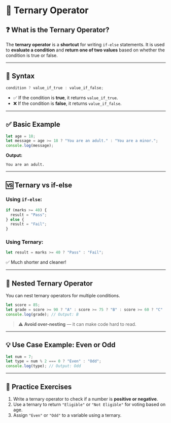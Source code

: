 # 📘 Ternary Operator

## ❓ What is the Ternary Operator?

The **ternary operator** is a **shortcut** for writing `if-else` statements. It is used to **evaluate a condition** and **return one of two values** based on whether the condition is true or false.

---

## 🔹 Syntax

```javascript
condition ? value_if_true : value_if_false;
```

- ✅ If the condition is **true**, it returns `value_if_true`.
- ❌ If the condition is **false**, it returns `value_if_false`.

---

## ✅ Basic Example

```javascript
let age = 18;
let message = age >= 18 ? "You are an adult." : "You are a minor.";
console.log(message);
```

**Output:**

```
You are an adult.
```

---

## 🆚 Ternary vs if-else

### Using `if-else`:

```javascript
if (marks >= 40) {
  result = "Pass";
} else {
  result = "Fail";
}
```

### Using Ternary:

```javascript
let result = marks >= 40 ? "Pass" : "Fail";
```

✅ Much shorter and cleaner!

---

## 🔁 Nested Ternary Operator

You can nest ternary operators for multiple conditions.

```javascript
let score = 85;
let grade = score >= 90 ? "A" : score >= 75 ? "B" : score >= 60 ? "C" : "F";
console.log(grade); // Output: B
```

> ⚠️ **Avoid over-nesting** — it can make code hard to read.

---

## 💡 Use Case Example: Even or Odd

```javascript
let num = 7;
let type = num % 2 === 0 ? "Even" : "Odd";
console.log(type); // Output: Odd
```

---

## 🎯 Practice Exercises

1. Write a ternary operator to check if a number is **positive or negative**.
2. Use a ternary to return `"Eligible"` or `"Not Eligible"` for voting based on age.
3. Assign `"Even"` or `"Odd"` to a variable using a ternary.
